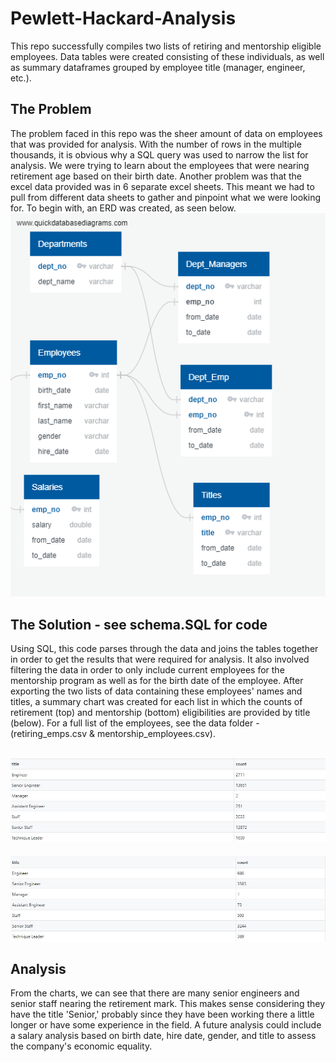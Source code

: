 # Pewlett-Hackard-Analysis
This repo successfully compiles two lists of retiring and mentorship eligible employees. Data tables were created consisting of these individuals, as well as summary dataframes grouped by employee title (manager, engineer, etc.).

## The Problem
The problem faced in this repo was the sheer amount of data on employees that was provided for analysis. With the number of rows in the multiple thousands, it is obvious why a SQL query was used to narrow the list for analysis. We were trying to learn about the employees that were nearing retirement age based on their birth date. Another problem was that the excel data provided was in 6 separate excel sheets. This meant we had to pull from different data sheets to gather and pinpoint what we were looking for. To begin with, an ERD was created, as seen below. 
![](EmployeeDB.png)

## The Solution - see schema.SQL for code
Using SQL, this code parses through the data and joins the tables together in order to get the results that were required for analysis. It also involved filtering the data in order to only include current employees for the mentorship program as well as for the birth date of the employee. After exporting the two lists of data containing these employees' names and titles, a summary chart was created for each list in which the counts of retirement (top) and mentorship (bottom) eligibilities are provided by title (below). For a full list of the employees, see the data folder - (retiring_emps.csv & mentorship_employees.csv).

![retirement count by title](retiring_summary.JPG)
---
![mentorship count by title](mentor_summary.JPG)

## Analysis
From the charts, we can see that there are many senior engineers and senior staff nearing the retirement mark. This makes sense considering they have the title 'Senior,' probably since they have been working there a little longer or have some experience in the field. A future analysis could include a salary analysis based on birth date, hire date, gender, and title to assess the company's economic equality.
